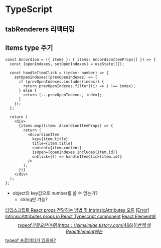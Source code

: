 # TypeScript

## tabRenderers 리팩터링

## items type 주기

```TSX
const Accordion = ({ items }: { items: AccordionItemProps[] }) => {
  const [openIndexes, setOpenIndexes] = useState([]);

  const handleItemClick = (index: number) => {
    setOpenIndexes((prevOpenIndexes) => {
      if (prevOpenIndexes.includes(index)) {
        return prevOpenIndexes.filter((i) => i !== index);
      } else {
        return [...prevOpenIndexes, index];
      }
    });
  };

  return (
    <div>
      {items.map((item: AccordionItemProps) => {
        return (
          <AccordionItem
            key={item.title}
            title={item.title}
            content={item.content}
            isOpen={openIndexes.includes(item.id)}
            onClick={() => handleItemClick(item.id)}
          />
        );
      })}
    </div>
  );
};
```

- object의 key값으로 number를 쓸 수 없는가?
  - string만 가능?

[타입스크립트 React props 전달하는 방법 및 IntrinsicAttributes 오류](https://cpro95.tistory.com/656?category=929244)
[[Error] IntrinsicAttributes props in React Typescript component](https://velog.io/@ye-ji/Error-IntrinsicAttributes-props-in-React-Typescript-component-6nak5n7m)
[React Element에 $$typeof가 필요한 이유](https://simsimjae.tistory.com/466)
[[번역] 왜 React Element에는 $$typeof 프로퍼티가 있을까?](https://velog.io/@scamera/%EC%99%9C-React-Element%EC%97%90%EB%8A%94-typeof-%ED%94%84%EB%A1%9C%ED%8D%BC%ED%8B%B0%EA%B0%80-%EC%9E%88%EC%9D%84%EA%B9%8C)
